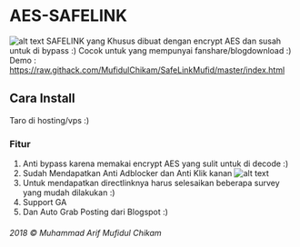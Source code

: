 # AES-SAFELINK
![alt text](https://www.mufidulchikam.com/)
SAFELINK yang Khusus dibuat dengan encrypt AES dan susah untuk di bypass :)
Cocok untuk yang mempunyai fanshare/blogdownload :)
Demo : https://raw.githack.com/MufidulChikam/SafeLinkMufid/master/index.html

## Cara Install 
Taro di hosting/vps :)

### Fitur 
 1. Anti bypass karena memakai encrypt AES yang sulit untuk di decode :)
 2. Sudah Mendapatkan Anti Adblocker dan Anti Klik kanan
 ![alt text](https://www.mufidulchikam.com/)
 3. Untuk mendapatkan directlinknya harus selesaikan beberapa survey yang mudah dilakukan :)
 4. Support GA
 5. Dan Auto Grab Posting dari Blogspot :)

###### 2018 © Muhammad Arif Mufidul Chikam
